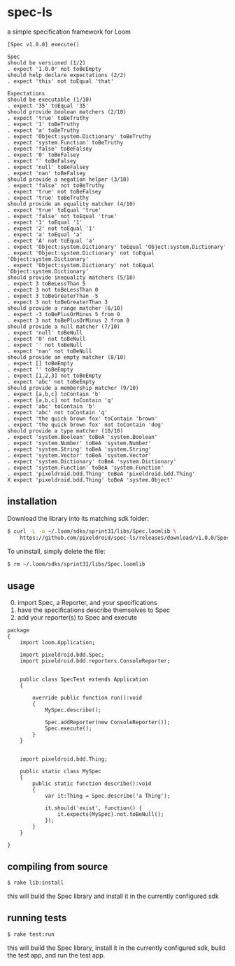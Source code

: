 spec-ls
=======

a simple specification framework for Loom

```
[Spec v1.0.0] execute()

Spec
should be versioned (1/2)
. expect '1.0.0' not toBeEmpty
should help declare expectations (2/2)
. expect 'this' not toEqual 'that'

Expectations
should be executable (1/10)
. expect '35' toEqual '35'
should provide boolean matchers (2/10)
. expect 'true' toBeTruthy
. expect '1' toBeTruthy
. expect 'a' toBeTruthy
. expect 'Object:system.Dictionary' toBeTruthy
. expect 'system.Function' toBeTruthy
. expect 'false' toBeFalsey
. expect '0' toBeFalsey
. expect '' toBeFalsey
. expect 'null' toBeFalsey
. expect 'nan' toBeFalsey
should provide a negation helper (3/10)
. expect 'false' not toBeTruthy
. expect 'true' not toBeFalsey
. expect 'true' toBeTruthy
should provide an equality matcher (4/10)
. expect 'true' toEqual 'true'
. expect 'false' not toEqual 'true'
. expect '1' toEqual '1'
. expect '2' not toEqual '1'
. expect 'a' toEqual 'a'
. expect 'A' not toEqual 'a'
. expect 'Object:system.Dictionary' toEqual 'Object:system.Dictionary'
. expect 'Object:system.Dictionary' not toEqual 'Object:system.Dictionary'
. expect 'Object:system.Dictionary' not toEqual 'Object:system.Dictionary'
should provide inequality matchers (5/10)
. expect 3 toBeLessThan 5
. expect 3 not toBeLessThan 0
. expect 3 toBeGreaterThan -5
. expect 3 not toBeGreaterThan 3
should provide a range matcher (6/10)
. expect -3 toBePlusOrMinus 5 from 0
. expect 3 not toBePlusOrMinus 2 from 0
should provide a null matcher (7/10)
. expect 'null' toBeNull
. expect '0' not toBeNull
. expect '' not toBeNull
. expect 'nan' not toBeNull
should provide an empty matcher (8/10)
. expect [] toBeEmpty
. expect '' toBeEmpty
. expect [1,2,3] not toBeEmpty
. expect 'abc' not toBeEmpty
should provide a membership matcher (9/10)
. expect [a,b,c] toContain 'b'
. expect [a,b,c] not toContain 'q'
. expect 'abc' toContain 'b'
. expect 'abc' not toContain 'q'
. expect 'the quick brown fox' toContain 'brown'
. expect 'the quick brown fox' not toContain 'dog'
should provide a type matcher (10/10)
. expect 'system.Boolean' toBeA 'system.Boolean'
. expect 'system.Number' toBeA 'system.Number'
. expect 'system.String' toBeA 'system.String'
. expect 'system.Vector' toBeA 'system.Vector'
. expect 'system.Dictionary' toBeA 'system.Dictionary'
. expect 'system.Function' toBeA 'system.Function'
. expect 'pixeldroid.bdd.Thing' toBeA 'pixeldroid.bdd.Thing'
X expect 'pixeldroid.bdd.Thing' toBeA 'system.Object'
```


## installation

Download the library into its matching sdk folder:

```bash
$ curl -L -o ~/.loom/sdks/sprint31/libs/Spec.loomlib \
    https://github.com/pixeldroid/spec-ls/releases/download/v1.0.0/Spec-sprint31.loomlib
```

To uninstall, simply delete the file:

```bash
$ rm ~/.loom/sdks/sprint31/libs/Spec.loomlib
```


## usage

0. import Spec, a Reporter, and your specifications
0. have the specifications describe themselves to Spec
0. add your reporter(s) to Spec and execute

```as3
package
{
	import loom.Application;

	import pixeldroid.bdd.Spec;
	import pixeldroid.bdd.reporters.ConsoleReporter;


	public class SpecTest extends Application
	{

		override public function run():void
		{
			MySpec.describe();

			Spec.addReporter(new ConsoleReporter());
			Spec.execute();
		}
	}


	import pixeldroid.bdd.Thing;

	public static class MySpec
	{
		public static function describe():void
		{
			var it:Thing = Spec.describe('a Thing');

			it.should('exist', function() {
				it.expects(MySpec).not.toBeNull();
			});
		}
	}

}
```


## compiling from source

```bash
$ rake lib:install
```

this will build the Spec library and install it in the currently configured sdk


## running tests

```bash
$ rake test:run
```

this will build the Spec library, install it in the currently configured sdk, build the test app, and run the test app.
